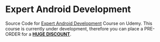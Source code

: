Expert Android Development
==========================

Source Code for [Expert Android Development](https://www.udemy.com/draft/76758/) Course on Udemy. This course is currently under development, therefore you can place a PRE-ORDER for a **[HUGE DISCOUNT](https://www.udemy.com/draft/76758/?couponCode=PREORDER)**.

